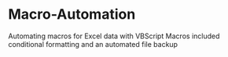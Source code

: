 # Macro-Automation
Automating macros for Excel data with VBScript
Macros included conditional formatting and an automated file backup
